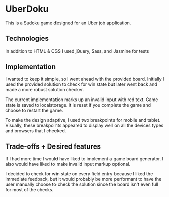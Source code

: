 # UberDoku

This is a Sudoku game designed for an Uber job application.

## Technologies

In addition to HTML & CSS I used jQuery, Sass, and Jasmine for tests

## Implementation

I wanted to keep it simple, so I went ahead with the provided board. Initially I used the provided solution to check for win state but later went back and made a more robust solution checker.

The current implementation  marks up an invalid input with red text. Game state is saved to localstorage. It is reset if you complete the game and choose to restart the game.

To make the design adaptive, I used two breakpoints for mobile and tablet. Visually, these breakpoints appeared to display well on all the devices types and browsers that I checked.

## Trade-offs + Desired features

If I had more time I would have liked to implement a game board generator. I also would have liked to make invalid input markup optional.

I decided to check for win state on every field entry because I liked the immediate feedback, but it would probably be more performant to have the user manually choose to check the solution since the board isn't even full for most of the checks.

